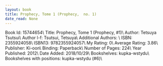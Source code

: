 ```yaml
---
layout: book
title: Prophecy, Tome 1 (Prophecy,  no. 1)
date_read: None
---
```


Book Id: 15744654\ 
Title: Prophecy, Tome 1 (Prophecy, #1)\ 
Author: Tetsuya Tsutsui\ 
Author l-f: Tsutsui, Tetsuya\ 
Additional Authors: \ 
ISBN: 2355924058\ 
ISBN13: 9782355924057\ 
My Rating: 0\ 
Average Rating: 3.86\ 
Publisher: Ki-oon\ 
Binding: Paperback\ 
Number of Pages: 224\ 
Year Published: 2012\ 
Date Added: 2018/10/29\ 
Bookshelves: kupka-wstydu\ 
Bookshelves with positions: kupka-wstydu (#6)\ 

